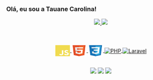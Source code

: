 ### Olá, eu sou a Tauane Carolina!
 <div align="center">
  <a href="https://github.com/tauaneCarolinaBarao">
  <img height="160em" src="https://github-readme-stats.vercel.app/api?username=tauaneCarolinaBarao&show_icons=true&theme=ambient_gradient&include_all_commits=true&count_private=false"/>
  <img height="160em" src="https://github-readme-stats.vercel.app/api/top-langs/?username=tauaneCarolinaBarao&layout=compact&langs_count=7&theme=ambient_gradient"/>
</div>
</div><br><br>
  <div align="center"> 

<div style="display: inline_block"><br>
  <img align="center" alt="Js" height="30" width="40" src="https://raw.githubusercontent.com/devicons/devicon/master/icons/javascript/javascript-plain.svg">
  <img align="center" alt="HTML" height="30" width="40" src="https://raw.githubusercontent.com/devicons/devicon/master/icons/html5/html5-original.svg">
  <img align="center" alt="CSS" height="30" width="40" src="https://raw.githubusercontent.com/devicons/devicon/master/icons/css3/css3-original.svg">
<!--   <img align="center" alt="Csharp" height="30" width="40" src="https://raw.githubusercontent.com/devicons/devicon/master/icons/csharp/csharp-original.svg"> -->
  <img align="center" alt="PHP" height="30" width="40" src="https://www.php.net/images/logos/new-php-logo.svg">
  <img align="center" alt="Laravel" height="30" width="40" src="https://cdn.worldvectorlogo.com/logos/laravel-2.svg">
  
 
</div>
  
  ##
 
<div> 
  <a href="https://instagram.com/whos.ayko" target="_blank"><img src="https://img.shields.io/badge/-Instagram-%23E4405F?style=for-the-badge&logo=instagram&logoColor=white" target="_blank"></a>
  <a href = "mailto:tauane581730@gmail.com"><img src="https://img.shields.io/badge/-Gmail-%23333?style=for-the-badge&logo=gmail&logoColor=white" target="_blank"></a>
  <a href="https://www.linkedin.com/in/tauane-carolina-oliveira-miranda-dos-santos-606599244/" target="_blank"><img src="https://img.shields.io/badge/-LinkedIn-%230077B5?style=for-the-badge&logo=linkedin&logoColor=white" target="_blank"></a> 
  
</div>


